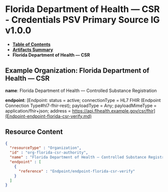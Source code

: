 # Florida Department of Health — CSR - Credentials PSV Primary Source IG v1.0.0

* [**Table of Contents**](toc.md)
* [**Artifacts Summary**](artifacts.md)
* **Florida Department of Health — CSR**

## Example Organization: Florida Department of Health — CSR

**name**: Florida Department of Health — Controlled Substance Registration

**endpoint**: [Endpoint: status = active; connectionType = HL7 FHIR (Endpoint Connection Type#hl7-fhir-rest); payloadType = Any; payloadMimeType = application/fhir+json; address = https://api.flhealth.example.gov/csr/fhir](Endpoint-endpoint-florida-csr-verify.md)



## Resource Content

```json
{
  "resourceType" : "Organization",
  "id" : "org-florida-csr-authority",
  "name" : "Florida Department of Health — Controlled Substance Registration",
  "endpoint" : [
    {
      "reference" : "Endpoint/endpoint-florida-csr-verify"
    }
  ]
}

```
